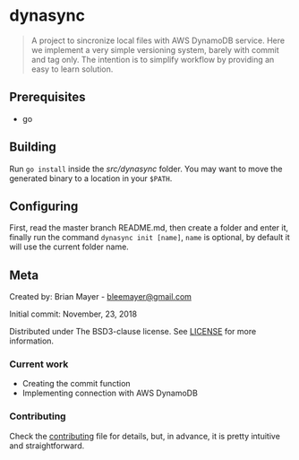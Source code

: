 # dynasync

> A project to sincronize local files with AWS DynamoDB service. Here we implement a very simple versioning system, barely with commit and tag only. The intention is to simplify workflow by providing an easy to learn solution.

## Prerequisites

- go

## Building

Run `go install` inside the *src/dynasync* folder. You may want to move the generated binary to a location in your `$PATH`. 

## Configuring

First, read the master branch README.md, then create a folder and enter it, finally run the command `dynasync init [name]`, `name` is optional, by default it will use the current folder name.

## Meta

Created by: Brian Mayer - bleemayer@gmail.com 

Initial commit: November, 23, 2018 

Distributed under The BSD3-clause license. See [LICENSE](LICENSE) for more information.

### Current work

- Creating the commit function
- Implementing connection with AWS DynamoDB

### Contributing

Check the [contributing](CONTRIBUTING.md) file for details, but, in advance, it is pretty intuitive and straightforward.
